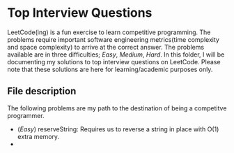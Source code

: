 # Top Interview Questions

LeetCode(ing) is a fun exercise to learn competitive programming. The problems require important software engineering metrics(time complexity and space complexity) to arrive at the correct answer. The problems available are in three difficulties; *Easy*, *Medium*, *Hard*. 
In this folder, I will be documenting my solutions to top interview questions on LeetCode. Please note that these solutions are here for learning/academic purposes only. 

## File description

The following problems are my path to the destination of being a competitve programmer.

*   (*Easy*) reserveString: Requires us to reverse a string in place with O(1) extra memory. 
*   